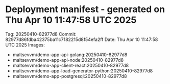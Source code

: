 # Deployment manifest - generated on Thu Apr 10 11:47:58 UTC 2025
Tag: 20250410-82977d8
Commit: 82977d86fdba42375ba11c7182215d8f54efa2ff
Date: Thu Apr 10 11:47:58 UTC 2025
Images:
- maltsevvm/demo-app-api-golang:20250410-82977d8
- maltsevvm/demo-app-api-node:20250410-82977d8
- maltsevvm/demo-app-client-react:20250410-82977d8
- maltsevvm/demo-app-load-generator-python:20250410-82977d8
- maltsevvm/demo-app-postgresql:20250410-82977d8
